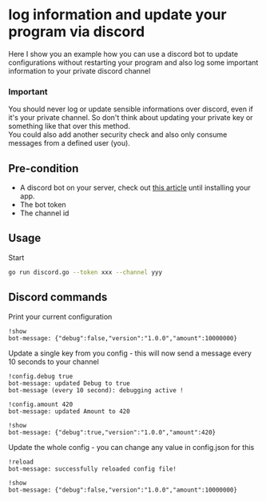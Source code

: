 # log information and update your program via discord

Here I show you an example how you can use a discord bot to update configurations without restarting your program and also log some important information to your private discord channel

### Important

You should never log or update sensible informations over discord, even if it's your private channel. So don't think about updating your private key or something like that over this method.  
You could also add another security check and also only consume messages from a defined user (you). 

## Pre-condition
- A discord bot on your server, check out [this article](https://discord.com/developers/docs/getting-started#creating-an-app) until installing your app.
- The bot token
- The channel id

## Usage
Start
```bash
go run discord.go --token xxx --channel yyy 
```

## Discord commands
Print your current configuration
```
!show
bot-message: {"debug":false,"version":"1.0.0","amount":10000000}
```

Update a single key from you config - this will now send a message every 10 seconds to your channel
```
!config.debug true
bot-message: updated Debug to true
bot-message (every 10 second): debugging active !

!config.amount 420
bot-message: updated Amount to 420

!show
bot-message: {"debug":true,"version":"1.0.0","amount":420}
```

Update the whole config - you can change any value in config.json for this
```
!reload
bot-message: successfully reloaded config file!

!show
bot-message: {"debug":false,"version":"1.0.0","amount":10000000}
```